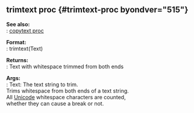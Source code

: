 ## trimtext proc {#trimtext-proc byondver="515"}    
**See also:**    
:   [copytext proc](/proc/copytext)    
<!-- -->    
**Format:**    
:   trimtext(Text)    
<!-- -->    
**Returns:**    
:   Text with whitespace trimmed from both ends    
<!-- -->    
**Args:**    
:   Text: The text string to trim.    
Trims whitespace from both ends of a text string.    
All [Unicode](/%7Bnotes%7D/Unicode) whitespace characters are counted,    
whether they can cause a break or not.  